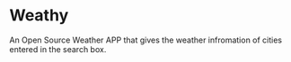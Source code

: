 # Weathy
 An Open Source Weather APP that gives the weather infromation of cities entered in the search box.
